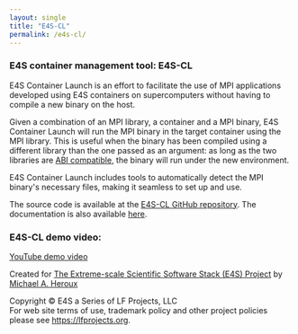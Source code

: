 ```yaml
---
layout: single
title: "E4S-CL"
permalink: /e4s-cl/
---
```


### E4S container management tool: E4S-CL

E4S Container Launch is an effort to facilitate the use of MPI
applications developed using E4S containers on supercomputers without
having to compile a new binary on the host.

Given a combination of an MPI library, a container and a MPI binary, E4S
Container Launch will run the MPI binary in the target container using
the MPI library. This is useful when the binary has been compiled using
a different library than the one passed as an argument: as long as the
two libraries are [ABI compatible](https://www.mpich.org/abi/), the
binary will run under the new environment.

E4S Container Launch includes tools to automatically detect the MPI
binary\'s necessary files, making it seamless to set up and use.

The source code is available at the [E4S-CL GitHub
repository](https://github.com/E4S-Project/e4s-cl). The documentation is
also available [here](https://e4s-cl.readthedocs.io/en/latest/).

### E4S-CL demo video:

[YouTube demo video](https://www.youtube.com/embed/6eZflZpHldk)

Created for [The Extreme-scale Scientific Software Stack (E4S)
Project](https://e4s-project.github.io) by [Michael A.
Heroux](https://maherou.github.io/)

Copyright © E4S a Series of LF Projects, LLC\
For web site terms of use, trademark policy and other project policies
please see <https://lfprojects.org>.
